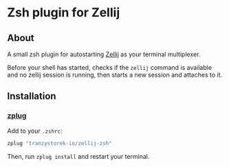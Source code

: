 # Zsh plugin for Zellij

## About

A small zsh plugin for autostarting [Zellij](https://zellij.dev/)
as your terminal multiplexer.

Before your shell has started,
checks if the `zellij` command is available and no zellij session is running,
then starts a new session and attaches to it.

## Installation

### [zplug](https://github.com/zplug/zplug)

Add to your `.zshrc`:

```zsh
zplug "tranzystorek-io/zellij-zsh"
```

Then, run `zplug install` and restart your terminal.
